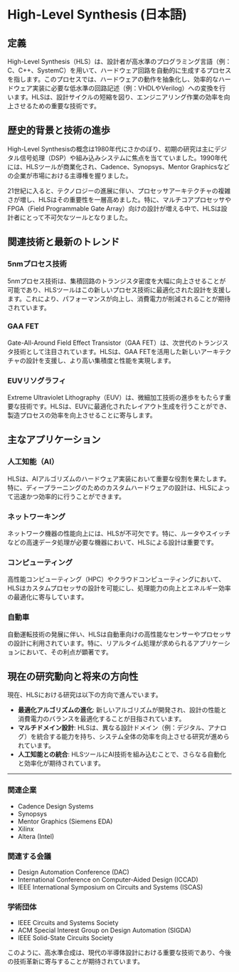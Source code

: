 # High-Level Synthesis (日本語)

## 定義

High-Level Synthesis（HLS）は、設計者が高水準のプログラミング言語（例：C、C++、SystemC）を用いて、ハードウェア回路を自動的に生成するプロセスを指します。このプロセスでは、ハードウェアの動作を抽象化し、効率的なハードウェア実装に必要な低水準の回路記述（例：VHDLやVerilog）への変換を行います。HLSは、設計サイクルの短縮を図り、エンジニアリング作業の効率を向上させるための重要な技術です。

## 歴史的背景と技術の進歩

High-Level Synthesisの概念は1980年代にさかのぼり、初期の研究は主にデジタル信号処理（DSP）や組み込みシステムに焦点を当てていました。1990年代には、HLSツールが商業化され、Cadence、Synopsys、Mentor Graphicsなどの企業が市場における主導権を握りました。

21世紀に入ると、テクノロジーの進展に伴い、プロセッサアーキテクチャの複雑さが増し、HLSはその重要性を一層高めました。特に、マルチコアプロセッサやFPGA（Field Programmable Gate Array）向けの設計が増える中で、HLSは設計者にとって不可欠なツールとなりました。

## 関連技術と最新のトレンド

### 5nmプロセス技術

5nmプロセス技術は、集積回路のトランジスタ密度を大幅に向上させることが可能であり、HLSツールはこの新しいプロセス技術に最適化された設計を支援します。これにより、パフォーマンスが向上し、消費電力が削減されることが期待されています。

### GAA FET

Gate-All-Around Field Effect Transistor（GAA FET）は、次世代のトランジスタ技術として注目されています。HLSは、GAA FETを活用した新しいアーキテクチャの設計を支援し、より高い集積度と性能を実現します。

### EUVリソグラフィ

Extreme Ultraviolet Lithography（EUV）は、微細加工技術の進歩をもたらす重要な技術です。HLSは、EUVに最適化されたレイアウト生成を行うことができ、製造プロセスの効率を向上させることに寄与します。

## 主なアプリケーション

### 人工知能（AI）

HLSは、AIアルゴリズムのハードウェア実装において重要な役割を果たします。特に、ディープラーニングのためのカスタムハードウェアの設計は、HLSによって迅速かつ効率的に行うことができます。

### ネットワーキング

ネットワーク機器の性能向上には、HLSが不可欠です。特に、ルータやスイッチなどの高速データ処理が必要な機器において、HLSによる設計は重要です。

### コンピューティング

高性能コンピューティング（HPC）やクラウドコンピューティングにおいて、HLSはカスタムプロセッサの設計を可能にし、処理能力の向上とエネルギー効率の最適化に寄与しています。

### 自動車

自動運転技術の発展に伴い、HLSは自動車向けの高性能なセンサーやプロセッサの設計に利用されています。特に、リアルタイム処理が求められるアプリケーションにおいて、その利点が顕著です。

## 現在の研究動向と将来の方向性

現在、HLSにおける研究は以下の方向で進んでいます。

- **最適化アルゴリズムの進化**: 新しいアルゴリズムが開発され、設計の性能と消費電力のバランスを最適化することが目指されています。
- **マルチドメイン設計**: HLSは、異なる設計ドメイン（例：デジタル、アナログ）を統合する能力を持ち、システム全体の効率を向上させる研究が進められています。
- **人工知能との統合**: HLSツールにAI技術を組み込むことで、さらなる自動化と効率化が期待されています。

---

### 関連企業

- Cadence Design Systems
- Synopsys
- Mentor Graphics (Siemens EDA)
- Xilinx
- Altera (Intel)

### 関連する会議

- Design Automation Conference (DAC)
- International Conference on Computer-Aided Design (ICCAD)
- IEEE International Symposium on Circuits and Systems (ISCAS)

### 学術団体

- IEEE Circuits and Systems Society
- ACM Special Interest Group on Design Automation (SIGDA)
- IEEE Solid-State Circuits Society

このように、高水準合成は、現代の半導体設計における重要な技術であり、今後の技術革新に寄与することが期待されています。